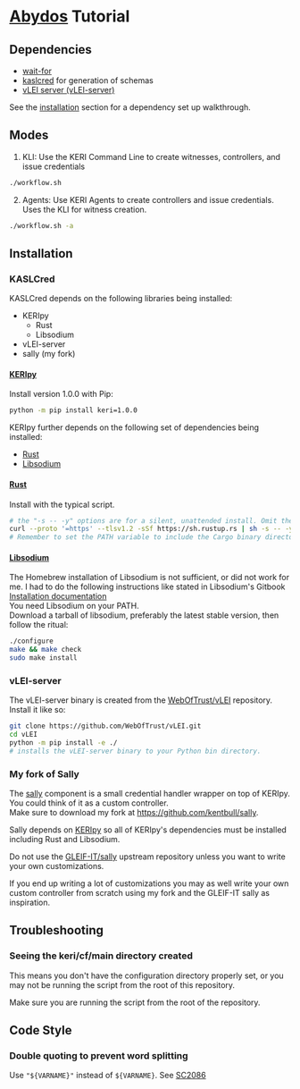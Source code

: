 # [Abydos](https://en.wikipedia.org/wiki/Abydos,_Egypt) Tutorial

## Dependencies

- [wait-for](https://github.com/eficode/wait-for)
- [kaslcred](https://pypi.org/project/kaslcred/) for generation of schemas
- [vLEI server (vLEI-server)](https://github.com/WebOfTrust/vLEI)

See the [installation](#installation) section for a dependency set up walkthrough.

## Modes

1. KLI: Use the KERI Command Line to create witnesses, controllers, and issue credentials
```bash
./workflow.sh
```
2. Agents: Use KERI Agents to create controllers and issue credentials. Uses the KLI for witness creation.
```bash
./workflow.sh -a
```

## Installation

### KASLCred

KASLCred depends on the following libraries being installed:
- KERIpy
  - Rust
  - Libsodium
- vLEI-server
- sally (my fork)

#### [KERIpy](https://github.com/WebOfTrust/keripy)

Install version 1.0.0 with Pip:
```bash
python -m pip install keri=1.0.0
``` 

KERIpy further depends on the following set of dependencies being installed:
- [Rust](#rust)
- [Libsodium](#libsodium)

#### [Rust](https://www.rust-lang.org/tools/install)

Install with the typical script. 
```bash
# the "-s -- -y" options are for a silent, unattended install. Omit them if you want to configure the install.
curl --proto '=https' --tlsv1.2 -sSf https://sh.rustup.rs | sh -s -- -y
# Remember to set the PATH variable to include the Cargo binary directory like so:  PATH="$HOME/.cargo/bin:$PATH
```

#### [Libsodium](https://libsodium.gitbook.io/doc/installation)

The Homebrew installation of Libsodium is not sufficient, or did not work for me. I had to do the following instructions like stated in Libsodium's Gitbook [Installation documentation](https://libsodium.gitbook.io/doc/installation) \
You need Libsodium on your PATH.\
Download a tarball of libsodium, preferably the latest stable version, then follow the ritual:
```bash
./configure
make && make check
sudo make install
```

### vLEI-server

The vLEI-server binary is created from the [WebOfTrust/vLEI](https://github.com/WebOfTrust/vLEI) repository.\
Install it like so:
```bash 
git clone https://github.com/WebOfTrust/vLEI.git
cd vLEI
python -m pip install -e ./
# installs the vLEI-server binary to your Python bin directory.
```

### My fork of Sally

The [sally](https://github.com/kentbull/sally) component is a small credential handler wrapper on top of KERIpy.\
You could think of it as a custom controller.\
Make sure to download my fork at https://github.com/kentbull/sally.

Sally depends on [KERIpy](#keripy) so all of KERIpy's dependencies must be installed including Rust and Libsodium.

Do not use the [GLEIF-IT/sally](https://github.com/GLEIF-IT/sally) upstream repository unless you want to write your own customizations.

If you end up writing a lot of customizations you may as well write your own custom controller from scratch using my fork and the GLEIF-IT sally as inspiration.

## Troubleshooting

### Seeing the keri/cf/main directory created

This means you don't have the configuration directory properly set, or you may not be running the script from the root of this repository.

Make sure you are running the script from the root of the repository.


## Code Style

### Double quoting to prevent word splitting

Use `"${VARNAME}"` instead of `${VARNAME}`. See [SC2086](https://github.com/koalaman/shellcheck/wiki/SC2086)